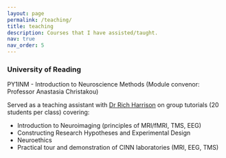 ```yaml
---
layout: page
permalink: /teaching/
title: teaching
description: Courses that I have assisted/taught.
nav: true
nav_order: 5
---
```


### University of Reading 

PY1INM - Introduction to Neuroscience Methods (Module convenor: Professor Anastasia Christakou)

Served as a teaching assistant with [Dr Rich Harrison](http://richaharrison.com/) on group tutorials (20 students per class) covering: 
- Introduction to Neuroimaging (principles of MRI/fMRI, TMS, EEG)
- Constructing Research Hypotheses and Experimental Design
- Neuroethics 
- Practical tour and demonstration of CINN laboratories (MRI, EEG, TMS)


